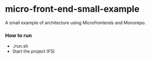 # micro-front-end-small-example
A small example of architecture using Microfrontends and Monorepo.

### How to run
* ./run.sh
* Start the project (F5)
